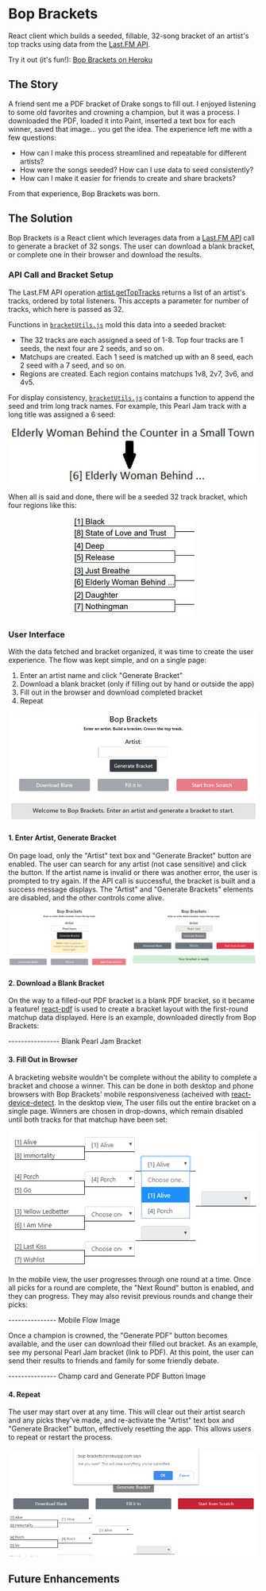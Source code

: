 # Bop Brackets
React client which builds a seeded, fillable, 32-song bracket of an artist's top tracks using data from the [Last.FM API](https://www.last.fm/api/).

Try it out (it's fun!): <a href="http://bop-brackets.herokuapp.com/" target="_blank">Bop Brackets on Heroku</a>

## The Story
A friend sent me a PDF bracket of Drake songs to fill out.  I enjoyed listening to some old favorites and crowning a champion, but it was a process.  I downloaded the PDF, loaded it into Paint, inserted a text box for each winner, saved that image... you get the idea.  The experience left me with a few questions:

* How can I make this process streamlined and repeatable for different artists?
* How were the songs seeded?  How can I use data to seed consistently?
* How can I make it easier for friends to create and share brackets?

From that experience, Bop Brackets was born.

## The Solution
Bop Brackets is a React client which leverages data from a [Last.FM API](https://www.last.fm/api/) call to generate a bracket of 32 songs.  The user can download a blank bracket, or complete one in their browser and download the results.

### API Call and Bracket Setup
The Last.FM API operation [artist.getTopTracks](https://www.last.fm/api/show/artist.getTopTracks) returns a list of an artist's tracks, ordered by total listeners.  This accepts a parameter for number of tracks, which here is passed as 32.

Functions in [`bracketUtils.js`](https://github.com/zamud/bop-brackets/blob/master/src/utils/bracketUtils.js) mold this data into a seeded bracket:
* The 32 tracks are each assigned a seed of 1-8.  Top four tracks are 1 seeds, the next four are 2 seeds, and so on.
* Matchups are created.  Each 1 seed is matched up with an 8 seed, each 2 seed with a 7 seed, and so on.
* Regions are created.  Each region contains matchups 1v8, 2v7, 3v6, and 4v5.

For display consistency, [`bracketUtils.js`](https://github.com/zamud/bop-brackets/blob/master/src/utils/bracketUtils.js) contains a function to append the seed and trim long track names.  For example, this Pearl Jam track with a long title was assigned a 6 seed:

<p align="center">
  <img src="https://github.com/zamud/bop-brackets/blob/master/public/img/title-format.PNG" alt="Formatting Title Image">
</p>

When all is said and done, there will be a seeded 32 track bracket, which four regions like this:

<p align="center">
  <img src="https://github.com/zamud/bop-brackets/blob/master/public/img/sample-region.PNG" alt="Sample Region Image">
</p>

### User Interface
With the data fetched and bracket organized, it was time to create the user experience.  The flow was kept simple, and on a single page:
1. Enter an artist name and click "Generate Bracket"
2. Download a blank bracket (only if filling out by hand or outside the app)
3. Fill out in the browser and download completed bracket
4. Repeat

<p align="center">
  <img src="https://github.com/zamud/bop-brackets/blob/master/public/img/homepage.PNG" alt="Homepage Image">
</p>

#### 1. Enter Artist, Generate Bracket
On page load, only the "Artist" text box and "Generate Bracket" button are enabled.  The user can search for any artist (not case sensitive) and click the button.  If the artist name is invalid or there was another error, the user is prompted to try again.  If the API call is successful, the bracket is built and a success message displays.  The "Artist" and "Generate Brackets" elements are disabled, and the other controls come alive.

<p align="center">
  <img src="https://github.com/zamud/bop-brackets/blob/master/public/img/search-results.PNG" alt="Search Results Image">
</p>

#### 2. Download a Blank Bracket
On the way to a filled-out PDF bracket is a blank PDF bracket, so it became a feature!  [react-pdf](https://react-pdf.org/) is used to create a bracket layout with the first-round matchup data displayed.  Here is an example, downloaded directly from Bop Brackets:

---------------- Blank Pearl Jam Bracket

#### 3. Fill Out in Browser
A bracketing website wouldn't be complete without the ability to complete a bracket and choose a winner.  This can be done in both desktop and phone browsers with Bop Brackets' mobile responsiveness (acheived with [react-device-detect](https://github.com/duskload/react-device-detect).  In the desktop view, The user fills out the entire bracket on a single page.  Winners are chosen in drop-downs, which remain disabled until both tracks for that matchup have been set:

<p align="center">
  <img src="https://github.com/zamud/bop-brackets/blob/master/public/img/pearl-jam-in-progress.PNG" alt="Bracket In Progress Image">
</p>

In the mobile view, the user progresses through one round at a time.  Once all picks for a round are complete, the "Next Round" button is enabled, and they can progress.  They may also revisit previous rounds and change their picks:

--------------- Mobile Flow Image

Once a champion is crowned, the "Generate PDF" button becomes available, and the user can download their filled out bracket.  As an example, see my personal Pearl Jam bracket (link to PDF).  At this point, the user can send their results to friends and family for some friendly debate.

--------------- Champ card and Generate PDF Button Image

#### 4. Repeat
The user may start over at any time.  This will clear out their artist search and any picks they've made, and re-activate the "Artist" text box and "Generate Bracket" button, effectively resetting the app.  This allows users to repeat or restart the process.

<p align="center">
  <img src="https://github.com/zamud/bop-brackets/blob/master/public/img/start-from-scratch.PNG" alt="Start From Scratch Image">
</p>

## Future Enhancements
